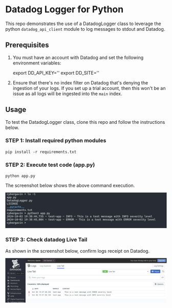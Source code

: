 # Datadog Logger for Python

This repo demonstrates the use of a DatadogLogger class to leverage the python `datadog_api_client` module to log messages to stdout and Datadog.

## Prerequisites

1. You must have an account with Datadog and set the following environment variables:

    export DD_API_KEY='<Your Datadog API Key>'
    export DD_SITE='<Your Datadog site>'

2. Ensure that there's no index filter on Datadog that's denying the ingestion of your logs. If you set up a trial account, then this won't be an issue as all logs will be ingested into the `main` index.


## Usage

To test the DatadogLogger class, clone this repo and follow the instructions below.

### STEP 1: Install required python modules

    pip install -r requirements.txt


### STEP 2: Execute test code (app.py)

    python app.py

The screenshot below shows the above command execution.

![Python DatadogLogger - CLI](img/python-datadog-logger-stdout.png)


### STEP 3: Check datadog Live Tail

As shown in the screenshot below, confirm logs receipt on Datadog.

![Python DatadogLogger - Datadog](img/python-datadog-logger-dd-logexplorer.png)
